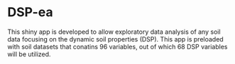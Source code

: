 # DSP-ea
This shiny app is developed to allow exploratory data analysis of any soil data focusing on the dynamic soil properties (DSP).
This app is preloaded with soil datasets that conatins 96 variables, out of which 68 DSP variables will be utilized. 
